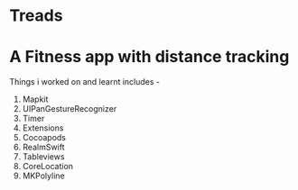 # Treads
# A Fitness app with distance tracking
Things i worked on and learnt includes -
1. Mapkit
2. UIPanGestureRecognizer
3. Timer
4. Extensions
5. Cocoapods
6. RealmSwift
7. Tableviews
8. CoreLocation
9. MKPolyline

